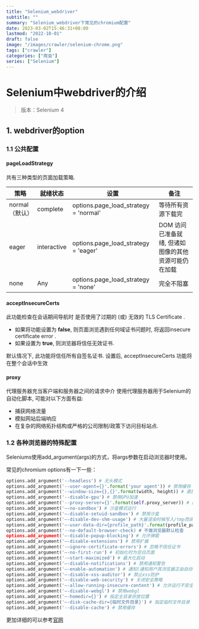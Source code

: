 ```yaml
---
title: "Selenium_webdriver"
subtitle: ""
summary: "Selenium_webdriver下常见的chromium配置"
date: 2023-03-02T15:46:31+08:00
lastmod: "2022-10-01"
draft: false
image: "/images/crawler/selenium-chrome.png"
tags: ["crawler"]
categories: ["爬虫"]
series: ["Selenium"]
---
```


# Selenium中webdriver的介绍
> 版本：Selenium 4


## 1. webdriver的option
### 1.1 公共配置
#### pageLoadStrategy
共有三种类型的页面加载策略.

策略|就绪状态|设置|备注
---|---|---|---
normal（默认）|complete|options.page_load_strategy = 'normal'|等待所有资源下载完
eager| interactive |options.page_load_strategy = 'eager'|DOM 访问已准备就绪, 但诸如图像的其他资源可能仍在加载
none|Any|options.page_load_strategy = 'none'|完全不阻塞

#### acceptInsecureCerts
此功能检查在会话期间导航时 是否使用了过期的 (或) 无效的 TLS Certificate .

* 如果将功能设置为 **false**, 则页面浏览遇到任何域证书问题时, 将返回insecure certificate error . 
* 如果设置为 **true**, 则浏览器将信任无效证书.

默认情况下, 此功能将信任所有自签名证书. 设置后, acceptInsecureCerts 功能将在整个会话中生效

#### proxy 
代理服务器充当客户端和服务器之间的请求中介
使用代理服务器用于Selenium的自动化脚本, 可能对以下方面有益:

* 捕获网络流量
* 模拟网站后端响应
* 在复杂的网络拓扑结构或严格的公司限制/政策下访问目标站点.

### 1.2 各种浏览器的特殊配置
Seleniums使用add_argument(args)的方式，将args参数在启动浏览器时使用。

常见的chromium options有一下一些：

```python
options.add_argument('--headless') # 无头模式
options.add_argument('--user-agent={}'.format('your agent')) # 禁用缓存
options.add_argument('--window-size={},{}'.format(width, height)) # 直接配置大小和set_window_size一样
options.add_argument('--disable-gpu') # 禁用GPU加速
options.add_argument('--proxy-server={}'.format(self.proxy_server)) # 配置代理
options.add_argument('–-no-sandbox') # 沙盒模式运行
options.add_argument('–-disable-setuid-sandbox') # 禁用沙盒
options.add_argument('–-disable-dev-shm-usage') # 大量渲染时候写入/tmp而非/dev/shm
options.add_argument('–-user-data-dir={profile_path}'.format(profile_path)) # 用户数据存入指定文件
options.add_argument('--no-default-browser-check) # 不做浏览器默认检查
options.add_argument('–-disable-popup-blocking') # 允许弹窗
options.add_argument('–-disable-extensions') # 禁用扩展
options.add_argument('-–ignore-certificate-errors') # 忽略不信任证书
options.add_argument('–-no-first-run') # 初始化时为空白页面
options.add_argument('-–start-maximized') # 最大化启动
options.add_argument('–-disable-notifications') # 禁用通知警告
options.add_argument('–-enable-automation') # 通知(通知用户其浏览器正由自动化测试控制)
options.add_argument('–-disable-xss-auditor') # 禁止xss防护
options.add_argument('–-disable-web-security') # 关闭安全策略
options.add_argument('–-allow-running-insecure-content') # 允许运行不安全的内容
options.add_argument('–-disable-webgl') # 禁用webgl
options.add_argument('–-homedir={}') # 指定主目录存放位置
options.add_argument('–-disk-cache-dir={临时文件目录}') # 指定临时文件目录
options.add_argument('--disable-cache') # 禁用缓存
```

更加详细的可以参考[官网](https://peter.sh/experiments/chromium-command-line-switches/)
